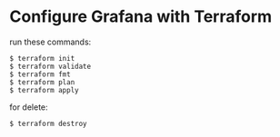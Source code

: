 # Configure Grafana with Terraform

run these commands:

```
$ terraform init
$ terraform validate
$ terraform fmt
$ terraform plan
$ terraform apply
```
for delete:
```
$ terraform destroy
```
